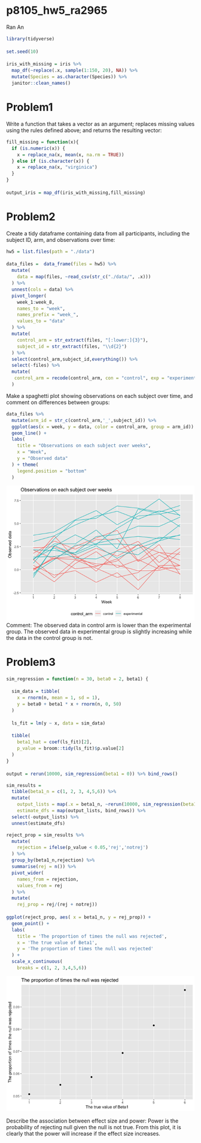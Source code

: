 p8105\_hw5\_ra2965
================
Ran An

``` r
library(tidyverse)

set.seed(10)

iris_with_missing = iris %>% 
  map_df(~replace(.x, sample(1:150, 20), NA)) %>%
  mutate(Species = as.character(Species)) %>% 
  janitor::clean_names()
```

Problem1
========

Write a function that takes a vector as an argument; replaces missing values using the rules defined above; and returns the resulting vector:

``` r
fill_missing = function(x){
  if (is.numeric(x)) {
    x = replace_na(x, mean(x, na.rm = TRUE))
  } else if (is.character(x)) {
    x = replace_na(x, "virginica")
  }
}

output_iris = map_df(iris_with_missing,fill_missing)
```

Problem2
========

Create a tidy dataframe containing data from all participants, including the subject ID, arm, and observations over time:

``` r
hw5 = list.files(path = "./data") 

data_files =  data_frame(files = hw5) %>%  
  mutate(
    data = map(files, ~read_csv(str_c("./data/", .x)))
  ) %>% 
  unnest(cols = data) %>% 
  pivot_longer( 
    week_1:week_8,
    names_to = "week",
    names_prefix = "week_",
    values_to = "data"
  ) %>% 
  mutate(
    control_arm = str_extract(files, "[:lower:]{3}"),
    subject_id = str_extract(files, "\\d{2}")
  ) %>% 
  select(control_arm,subject_id,everything()) %>% 
  select(-files) %>% 
  mutate(
   control_arm = recode(control_arm, con = "control", exp = "experimental")
  )
```

Make a spaghetti plot showing observations on each subject over time, and comment on differences between groups:

``` r
data_files %>% 
  mutate(arm_id = str_c(control_arm,'_',subject_id)) %>% 
  ggplot(aes(x = week, y = data, color = control_arm, group = arm_id)) +
  geom_line() +
  labs(
    title = "Observations on each subject over weeks",
    x = "Week",
    y = "Observed data"
  ) + theme(
    legend.position = "bottom"
  )
```

![](p8105_hw5_ra2965_files/figure-markdown_github/unnamed-chunk-4-1.png) Comment: The observed data in control arm is lower than the experimental group. The observed data in experimental group is slightly increasing while the data in the control group is not.

Problem3
========

``` r
sim_regression = function(n = 30, beta0 = 2, beta1) {
  
  sim_data = tibble(
    x = rnorm(n, mean = 1, sd = 1),
    y = beta0 + beta1 * x + rnorm(n, 0, 50)
  )
  
  ls_fit = lm(y ~ x, data = sim_data)
  
  tibble(
    beta1_hat = coef(ls_fit)[2],
    p_value = broom::tidy(ls_fit)$p.value[2]
  )
}

output = rerun(10000, sim_regression(beta1 = 0)) %>% bind_rows()
```

``` r
sim_results = 
  tibble(beta1_n = c(1, 2, 3, 4,5,6)) %>% 
  mutate(
    output_lists = map(.x = beta1_n, ~rerun(10000, sim_regression(beta1 = .x))),
    estimate_dfs = map(output_lists, bind_rows)) %>% 
  select(-output_lists) %>% 
  unnest(estimate_dfs)
```

``` r
reject_prop = sim_results %>% 
  mutate(
    rejection = ifelse(p_value < 0.05,'rej','notrej')
  ) %>% 
  group_by(beta1_n,rejection) %>% 
  summarise(rej = n()) %>% 
  pivot_wider(
    names_from = rejection,
    values_from = rej
  ) %>% 
  mutate(
    rej_prop = rej/(rej + notrej))
    
ggplot(reject_prop, aes( x = beta1_n, y = rej_prop)) +
  geom_point() +
  labs(
    title = 'The proportion of times the null was rejected',
    x = 'The true value of Beta1',
    y = 'The proportion of times the null was rejected'
  ) + 
  scale_x_continuous(
    breaks = c(1, 2, 3,4,5,6))
```

![](p8105_hw5_ra2965_files/figure-markdown_github/unnamed-chunk-7-1.png)

Describe the association between effect size and power: Power is the probability of rejecting null given the null is not true. From this plot, it is clearly that the power will increase if the effect size increases.

